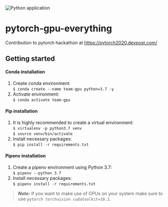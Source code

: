 ![Python application](https://github.com/lukasfolle/pytorch-gpu-everything/workflows/Python%20application/badge.svg)

# pytorch-gpu-everything
Contribution to pytorch hackathon at https://pytorch2020.devpost.com/

## Getting started

#### Conda installation

1. Create conda environment: \
`$ conda create --name team-gpu python=3.7 -y`
2. Activate environment: \
`$ conda activate team-gpu`

#### Pip installation

1. It is highly recommended to create a virtual environment: \
`$ virtualenv -p python3.7 venv` \
`$ source venv/bin/activate`
2. Install necessary packages: \
`$ pip install -r requirements.txt`

#### Pipenv installation

1. Create a pipenv environment using Python 3.7:\
`$ pipenv --python 3.7`
2. Install necessary packages:\
`$ pipenv install -r requirements.txt`

> **_Note:_**  If you want to make use of GPUs on your system make sure to use `pytorch torchvision cudatoolkit=10.2`.
